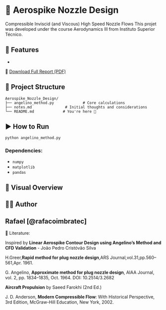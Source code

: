# 🚿 Aerospike Nozzle Design
Compressible Inviscid (and Viscous) High Speed Nozzle Flows 
This projet was developed under the course Aerodynamics III from Instituto Superior Técnico.

## 🔧 Features

- 

📄 [Download Full Report (PDF)](/Report.pdf)

## 📂 Project Structure

```
Aerospike_Nozzle_Design/
├── angelino_method.py             # Core calculations
├── notes.md               # Initial thoughts and considerations
└── README.md             # You're here 🚀
```

## ▶️ How to Run

```bash
python angelino_method.py 
```

### Dependencies:
- `numpy`
- `matplotlib`
- `pandas`

## 📸 Visual Overview


## 👨‍💻 Author

Rafael [@rafacoimbratec]  
---

📘 Literature:

Inspired by **Linear Aerospike Contour Design using
Angelino’s Method and CFD Validation** - João Pedro Cristóvão Silva

H.Greer,**Rapid method for plug nozzle design**,ARS Journal,vol.31,pp.560–561,Apr. 1961. 

G. Angelino, **Approximate method for plug nozzle design**, AIAA Journal, vol. 2, pp. 1834–1835, Oct. 1964. DOI: 10.2514/3.2682

**Aircraft Propulsion** by Saeed Farokhi (2nd Ed.)

J. D. Anderson, **Modern Compressible Flow**: With Historical Perspective, 3rd Edition, McGraw-Hill
Education, New York, 2002.